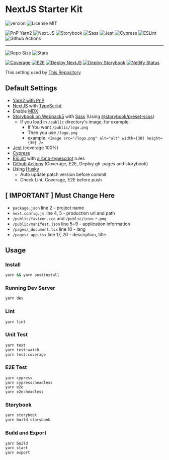 # NextJS Starter Kit

![version](https://img.shields.io/github/package-json/v/sex-request/nextjs-starter-kit)
![License MIT](https://img.shields.io/github/license/sex-request/nextjs-starter-kit?style=plat)

![PnP Yarn2](https://img.shields.io/badge/Yarn2-PnP-2C8EBB?style=for-the-badge&logo=yarn&logoColor=white)
![Next.JS](https://img.shields.io/badge/next.js-TypeScript-007ACC?style=for-the-badge&logo=nextdotjs&logoColor=white)
![Storybook](https://img.shields.io/badge/storybook-FF4785?style=for-the-badge&logo=storybook&logoColor=white)
![Sass](https://img.shields.io/badge/Sass-CC6699?style=for-the-badge&logo=sass&logoColor=white)
![Jest](https://img.shields.io/badge/Jest-C21325?style=for-the-badge&logo=jest&logoColor=white)
![Cypress](https://img.shields.io/badge/Cypress-17202C?style=for-the-badge&logo=cypress&logoColor=white)
![ESLint](https://img.shields.io/badge/eslint-3A33D1?style=for-the-badge&logo=eslint&logoColor=white)
![Github Actions](https://img.shields.io/badge/GitHub_Actions-2088FF?style=for-the-badge&logo=github-actions&logoColor=white)

---

![Repo Size](https://img.shields.io/github/repo-size/sex-request/nextjs-starter-kit)
![Stars](https://img.shields.io/github/stars/sex-request/nextjs-starter-kit?style=social)

[![Coverage](https://github.com/sex-request/nextjs-starter-kit/actions/workflows/coverage.yaml/badge.svg)](https://github.com/sex-request/nextjs-starter-kit/actions/workflows/coverage.yaml)
[![E2E](https://github.com/sex-request/nextjs-starter-kit/actions/workflows/e2e.yaml/badge.svg)](https://github.com/sex-request/nextjs-starter-kit/actions/workflows/e2e.yaml)
[![Deploy NextJS](https://github.com/sex-request/nextjs-starter-kit/actions/workflows/deploy-nextjs.yaml/badge.svg)](https://github.com/sex-request/nextjs-starter-kit/actions/workflows/deploy-nextjs.yaml)
[![Deploy Storybook](https://github.com/sex-request/nextjs-starter-kit/actions/workflows/deploy-storybook.yaml/badge.svg)](https://github.com/sex-request/nextjs-starter-kit/actions/workflows/deploy-storybook.yaml)
[![Netlify Status](https://api.netlify.com/api/v1/badges/3cb923e2-1e5a-40d8-8438-1e09da0d1efe/deploy-status)](https://nextjs-starter-kit-storybook.netlify.app/?path=/docs/example-introduction--page)

This setting used by [This Repository](https://github.com/sex-request/frontend)

## Default Settings

- [Yarn2 with PnP](https://yarnpkg.com/)
- [NextJS](https://nextjs.org/) with [TypeScript](https://www.typescriptlang.org/)
- Enable [MDX](https://mdxjs.com/)
- [Storybook on Webpack5](https://storybook.js.org/blog/storybook-for-webpack-5/) with [Sass](https://sass-lang.com/) (Using [@storybook/preset-scss](https://github.com/storybookjs/presets/tree/master/packages/preset-scss))
  - If you load in `/public` directory's image, for example:
    - If You want `/public/logo.png`
    - Then you use `/logo.png`
    - example: `<Image src="/logo.png" alt="alt" width={30} height={30} />`
- [Jest](https://jestjs.io/) (coverage 100%)
- [Cypress](https://www.cypress.io/)
- [ESLint](https://eslint.org/) with [airbnb-typescript](https://github.com/iamturns/eslint-config-airbnb-typescript) rules
- [Github Actions](https://github.com/features/actions) (Coverage, E2E, Deploy gh-pages and storybook)
- Using [Husky](https://typicode.github.io/husky/#/)
  - Auto update patch version before commit
  - Check Lint, Coverage, E2E before push

## [ IMPORTANT ] Must Change Here

- `package.json` line 2 - project name
- `next.config.js` line 4, 5 - production url and path
- `/public/favicon.ico` and `/public/icon-*.png`
- `/public/manifest.json` line 5~9 - application information
- `/pages/_document.tsx` line 10 - lang
- `/pages/_app.tsx` line 17, 20 - description, title

## Usage

### Install

```bash
yarn && yarn postinstall
```

### Running Dev Server

```bash
yarn dev
```

### Lint

```bash
yarn lint
```

### Unit Test

```bash
yarn test
yarn test:watch
yarn test:coverage
```

### E2E Test

```bash
yarn cypress
yarn cypress:headless
yarn e2e
yarn e2e:headless
```

### Storybook

```bash
yarn storybook
yarn build-storybook
```

### Build and Export

```bash
yarn build
yarn start
yarn export
```
